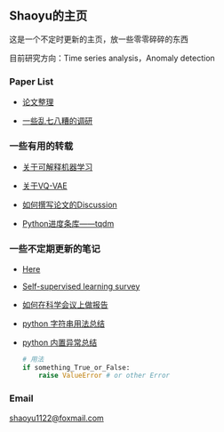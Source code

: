 ## Shaoyu的主页

这是一个不定时更新的主页，放一些零零碎碎的东西

目前研究方向：Time series analysis，Anomaly detection

### Paper List

+ [论文整理](./paperlist.md)

+ [一些乱七八糟的调研](./surveys.md)


### 一些有用的转载

+ [关于可解释机器学习](https://zhpmatrix.github.io/2019/07/19/interpretable-model/)

+ [关于VQ-VAE](https://www.spaces.ac.cn/archives/6760)

+ [如何撰写论文的Discussion](https://mitcommlab.mit.edu/broad/commkit/journal-article-discussion/)

+ [Python进度条库——tqdm](https://www.jianshu.com/p/21cf48be6bf6)


### 一些不定期更新的笔记

+ [Here](./notes/notes.md)

+ [Self-supervised learning survey](./notes/self_supervised_learning_survey.md)

+ [如何在科学会议上做报告](./notes/nature.md)

+ [python 字符串用法总结](https://mp.weixin.qq.com/s/dTrW68RjQ6K0nO5CPWUjlA)

+ [python 内置异常总结](https://www.cnblogs.com/nmb-musen/p/10856023.html)
  ```python
  # 用法
  if something_True_or_False:
      raise ValueError # or other Error
  ```

### Email

shaoyu1122@foxmail.com
